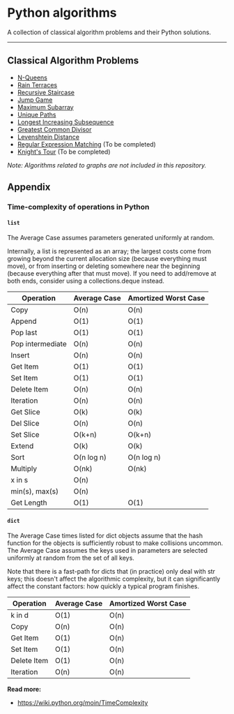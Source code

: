 # Python algorithms
A collection of classical algorithm problems and their Python solutions.

---

## Classical Algorithm Problems

+ [N-Queens](src/n_queens.md)
+ [Rain Terraces](src/rain_terraces.md)
+ [Recursive Staircase](src/recursive_staircase.md)
+ [Jump Game](src/jump_game.md)
+ [Maximum Subarray](src/maximum_subarray.md)
+ [Unique Paths](src/unique_paths.md)
+ [Longest Increasing Subsequence](src/longest_increasing_subsequence.md)
+ [Greatest Common Divisor](src/greatest_common_divisor.md)
+ [Levenshtein Distance](src/levenshtein_distance.md)
+ [Regular Expression Matching](src/regular_expression_matching.md) (To be completed)
+ [Knight's Tour](knights_tour.md) (To be completed)

*Note: Algorithms related to graphs are not included in this repository.*

## Appendix

### Time-complexity of operations in Python

#### `list`
The Average Case assumes parameters generated uniformly at random.

Internally, a list is represented as an array; the largest costs come from growing beyond the current allocation size (because everything must move), or from inserting or deleting somewhere near the beginning (because everything after that must move). If you need to add/remove at both ends, consider using a collections.deque instead.

| Operation            | Average Case | Amortized Worst Case |
|----------------------|--------------|----------------------|
|  Copy                | O(n)         | O(n)                 |
|  Append              | O(1)         | O(1)                 |
|  Pop last            | O(1)         | O(1)                 |
|  Pop intermediate    | O(n)         | O(n)                 |
|  Insert              | O(n)         | O(n)                 |
|  Get Item            | O(1)         | O(1)                 |
|  Set Item            | O(1)         | O(1)                 |
|  Delete Item         | O(n)         | O(n)                 |
|  Iteration           | O(n)         | O(n)                 |
|  Get Slice           | O(k)         | O(k)                 |
|  Del Slice           | O(n)         | O(n)                 |
|  Set Slice           | O(k+n)       | O(k+n)               |
|  Extend              | O(k)         | O(k)                 |
|  Sort                | O(n log n)   | O(n log n)           |
|  Multiply            | O(nk)        | O(nk)                |
|  x in s              | O(n)         |                      |
|  min(s), max(s)      | O(n)         |                      |
|  Get Length          | O(1)         | O(1)                 |

#### `dict`
The Average Case times listed for dict objects assume that the hash function for the objects is sufficiently robust to make collisions uncommon. The Average Case assumes the keys used in parameters are selected uniformly at random from the set of all keys.

Note that there is a fast-path for dicts that (in practice) only deal with str keys; this doesn't affect the algorithmic complexity, but it can significantly affect the constant factors: how quickly a typical program finishes.

| Operation     | Average Case | Amortized Worst Case |
|---------------|--------------|----------------------|
|  k in d       | O(1)         | O(n)                 |
|  Copy         | O(n)         | O(n)                 |
|  Get Item     | O(1)         | O(n)                 |
|  Set Item     | O(1)         | O(n)                 |
|  Delete Item  | O(1)         | O(n)                 |
|  Iteration    | O(n)         | O(n)                 |

**Read more:** 
+ https://wiki.python.org/moin/TimeComplexity
